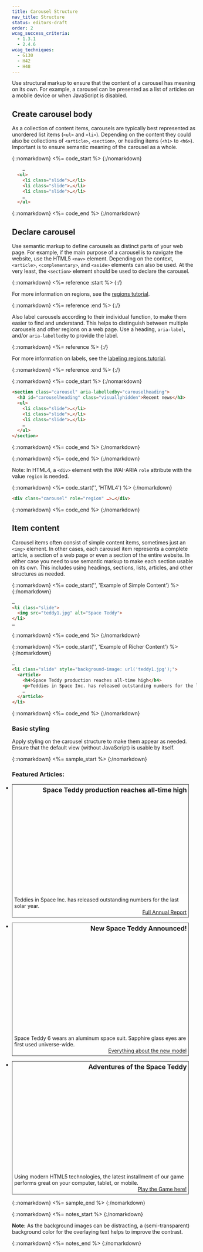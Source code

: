 ```yaml
---
title: Carousel Structure
nav_title: Structure
status: editors-draft
order: 2
wcag_success_criteria:
  - 1.3.1
  - 2.4.6
wcag_techniques:
  - G130
  - H42
  - H48
---
```


Use structural markup to ensure that the content of a carousel has meaning on its own. For example, a carousel can be presented as a list of articles on a mobile device or when JavaScript is disabled.

## Create carousel body

As a collection of content items, carousels are typically best represented as unordered list items (`<ul>` and `<li>`). Depending on the content they could also be collections of `<article>`, `<section>`, or heading items (`<h1>` to `<h6>`). Important is to ensure semantic meaning of the carousel as a whole.

{::nomarkdown}
<%= code_start %>
{:/nomarkdown}

~~~html
    …
  <ul>
    <li class="slide">…</li>
    <li class="slide">…</li>
    <li class="slide">…</li>
    …
  </ul>
~~~

{::nomarkdown}
<%= code_end %>
{:/nomarkdown}

## Declare carousel

Use semantic markup to define carousels as distinct parts of your web page. For example, if the main purpose of a carousel is to navigate the website, use the HTML5 `<nav>` element. Depending on the context, `<article>`, `<complementary>`, and `<aside>` elements can also be used. At the very least, the `<section>` element should be used to declare the carousel.

{::nomarkdown}
<%= reference :start %>
{:/}

For more information on regions, see the [regions tutorial](/page-structure/regions.html).

{::nomarkdown}
<%= reference :end %>
{:/}

Also label carousels according to their individual function, to make them easier to find and understand. This helps to distinguish between multiple carousels and other regions on a web page. Use a heading, `aria-label`, and/or `aria-labelledby` to provide the label.

{::nomarkdown}
<%= reference %>
{:/}

For more information on labels, see the [labeling regions tutorial](/page-structure/labels.html).

{::nomarkdown}
<%= reference :end %>
{:/}

{::nomarkdown}
<%= code_start %>
{:/nomarkdown}

~~~html
<section class="carousel" aria-labelledby="carouselheading">
  <h3 id="carouselheading" class="visuallyhidden">Recent news</h3>
  <ul>
    <li class="slide">…</li>
    <li class="slide">…</li>
    <li class="slide">…</li>
    …
  </ul>
</section>
~~~

{::nomarkdown}
<%= code_end %>
{:/nomarkdown}

{::nomarkdown}
<%= code_end %>
{:/nomarkdown}

Note: In HTML4, a `<div>` element with the WAI-ARIA `role` attribute with the value `region` is needed.

{::nomarkdown}
<%= code_start('', 'HTML4') %>
{:/nomarkdown}

~~~html
<div class="carousel" role="region" …>…</div>
~~~

{::nomarkdown}
<%= code_end %>
{:/nomarkdown}

## Item content

Carousel items often consist of simple content items, sometimes just an `<img>` element. In other cases, each carousel item represents a complete article, a section of a web page or even a section of the entire website. In either case you need to use semantic markup to make each section usable on its own. This includes using headings, sections, lists, articles, and other structures as needed.

{::nomarkdown}
<%= code_start('', 'Example of Simple Content') %>
{:/nomarkdown}

~~~html
…
<li class="slide">
  <img src="teddy1.jpg" alt="Space Teddy">
</li>
…
~~~

{::nomarkdown}
<%= code_end %>
{:/nomarkdown}

{::nomarkdown}
<%= code_start('', 'Example of Richer Content') %>
{:/nomarkdown}

~~~html
…
<li class="slide" style="background-image: url('teddy1.jpg');">
  <article>
    <h4>Space Teddy production reaches all-time high</h4>
    <p>Teddies in Space Inc. has released outstanding numbers for the last solar year. The production of Space Teddies increased by 17%. The new version, scheduled to be released in a few months, will likely be the biggest Space Teddy release ever.</p>
    …
  </article>
</li>
~~~

{::nomarkdown}
<%= code_end %>
{:/nomarkdown}

### Basic styling

Apply styling on the carousel structure to make them appear as needed. Ensure that the default view (without JavaScript) is usable by itself.

{::nomarkdown}
<%= sample_start %>
{:/nomarkdown}

<h3 role="presentation">Featured Articles:</h3>
<div class="carousel">
    <ul>
        <li class="slide" style="background-image: url('../../img/ex-teddy1.jpg');">
            <h4>Space Teddy production reaches all-time high</h4>
            <p>
                Teddies in Space Inc. has released outstanding numbers for the last solar year.
                <a href="…">Full Annual Report</a>
            </p>
        </li>
        <li class="slide" style="background-image: url('../../img/ex-teddy2.jpg');">
            <h4>New Space Teddy Announced!</h4>
            <p>
                Space Teddy 6 wears an aluminum space suit. Sapphire glass eyes are first used universe-wide.
                <a href="…">Everything about the new model</a>
            </p>
        </li>
        <li class="slide" style="background-image: url('../../img/ex-teddy3.jpg');">
            <h4>Adventures of the Space Teddy</h4>
            <p>
                Using modern HTML5 technologies, the latest installment of our game performs great on your computer, tablet, or mobile.
                <a href="…">Play the Game here!</a>
            </p>
        </li>
    </ul>
</div>

<style>
  .carousel, .slide {
    width: 480px;
    padding:0;
    margin: 0;
  }
  .carousel {
    position: relative;
  }
  .carousel ul {
    margin:0;
    padding: 0;
  }
  .slide {
    height: 360px;
    background-size: cover;
    position: relative;
    margin-bottom:1em;
    border:1px solid #333;
  }
  .slide h4 {
    display:inline-block;
    float:righ;
    font-size: 1.25em;
    margin:0;
    padding: .25em;
    text-align: right;
    background-color: rgba(255,255,255,.8);
    float:right;
    border-radius: 0 0 0 .5em;
  }
  .slide p {
    position: absolute;
    bottom: 0;
    left: 0;
    right: 0;
    margin:0;
    clear:both;
    padding: 5px;
    background-color: rgba(255,255,255,.8);
  }
  .slide a {
    display:block;
    text-align: right;
  }
</style>

{::nomarkdown}
<%= sample_end %>
{:/nomarkdown}

{::nomarkdown}
<%= notes_start %>
{:/nomarkdown}

**Note:** As the background images can be distracting, a (semi-transparent) background color for the overlaying text helps to improve the contrast.

{::nomarkdown}
<%= notes_end %>
{:/nomarkdown}
